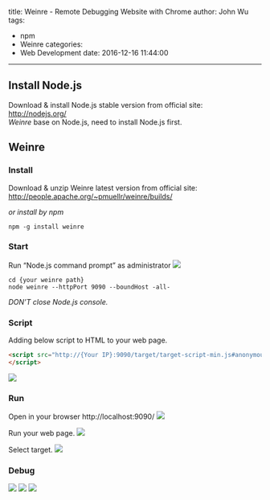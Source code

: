 title: Weinre - Remote Debugging Website with Chrome
author: John Wu
tags:
  - npm
  - Weinre
categories:
  - Web Development
date: 2016-12-16 11:44:00
---
## Install Node.js
Download & install Node.js stable version from official site: http://nodejs.org/  
*Weinre* base on Node.js, need to install Node.js first.

## Weinre
### Install
Download & unzip Weinre latest version from official site:  
http://people.apache.org/~pmuellr/weinre/builds/

*or install by npm*
```
npm -g install weinre
```

<!-- more -->

### Start
Run “Node.js command prompt” as administrator
![](/images/pasted-5.png)
```
cd {your weinre path}
node weinre --httpPort 9090 --boundHost -all-
```
*DON’T close Node.js console.*

### Script
Adding below script to HTML to your web page.
``` html
<script src="http://{Your IP}:9090/target/target-script-min.js#anonymous">
</script>
```
![](/images/pasted-7.png)

### Run
Open in your browser http://localhost:9090/
![](/images/pasted-6.png)

Run your web page.
![](/images/pasted-8.png)

Select target.
![](/images/pasted-9.png)

### Debug
![](/images/pasted-16.png)
![](/images/pasted-13.png)
![](/images/pasted-14.png)